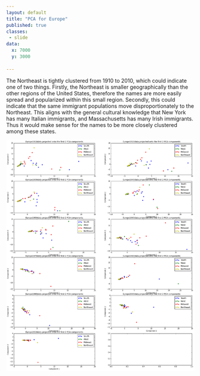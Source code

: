 ```yaml
---
layout: default
title: "PCA for Europe"
published: true
classes:
 - slide
data:
  x: 7000
  y: 3000

---
```


The Northeast is tightly clustered from 1910 to 2010, which could indicate one of two things. Firstly, the Northeast is smaller geographically than the other regions of the United States, therefore the names are more easily spread and popularized within this small region. Secondly, this could indicate that the same immigrant populations move disproportionately to the Northeast. This aligns with the general cultural knowledge that New York has many Italian immigrants, and Massachusetts has many Irish immigrants. Thus it would make sense for the names to be more closely clustered among these states.  

![PCA Europe](../assets/PCA/pca_europe.png)
